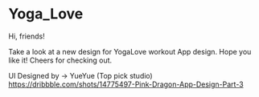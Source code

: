 # Yoga_Love

Hi, friends!

Take a look at a new design for YogaLove workout App design. Hope you like it! Cheers for checking out.

UI Designed by -> YueYue (Top pick studio)
 https://dribbble.com/shots/14775497-Pink-Dragon-App-Design-Part-3
